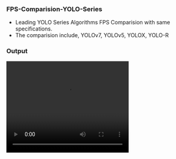 ### FPS-Comparision-YOLO-Series

- Leading YOLO Series Algorithms FPS Comparision with same specifications.
- The comparision include, YOLOv7, YOLOv5, YOLOX, YOLO-R

### Output
<video width="320" height="240" controls>
  <source src="output/FPS COMPARISION YOLOX, YOLOR, YOLOv5, YOLOv7.mp4" type="video/mp4">
</video>
